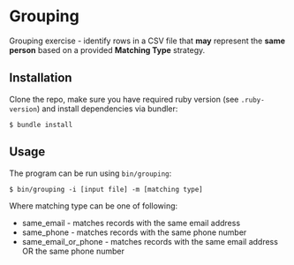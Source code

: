 # Grouping

Grouping exercise - identify rows in a CSV file that __may__ represent the
__same person__ based on a provided __Matching Type__ strategy.

## Installation

Clone the repo, make sure you have required ruby version (see `.ruby-version`)
and install dependencies via bundler:

    $ bundle install

## Usage

The program can be run using `bin/grouping`:

    $ bin/grouping -i [input file] -m [matching type]

Where matching type can be one of following:

* same_email - matches records with the same email address
* same_phone - matches records with the same phone number
* same_email_or_phone - matches records with the same email address OR the same phone number

